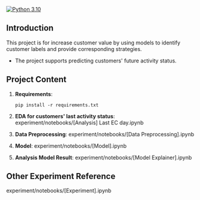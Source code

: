 [![Python 3.10](https://img.shields.io/badge/python-3.10-blue.svg)](https://www.python.org/downloads/release/python-3100/)


## Introduction
This project is for increase customer value by using models to identify customer labels and provide corresponding strategies.
- The project supports predicting customers' future activity status.


## Project Content

1. **Requirements**:
   ```
   pip install -r requirements.txt
   ```
2. **EDA for customers' last activity status**: 
   experiment/notebooks/[Analysis] Last EC day.ipynb

3. **Data Preprocessing**: 
   experiment/notebooks/[Data Preprocessing].ipynb

4. **Model**: 
   experiment/notebooks/[Model].ipynb

5. **Analysis Model Result**: 
   experiment/notebooks/[Model Explainer].ipynb


## Other Experiment Reference

experiment/notebooks/[Experiment].ipynb
